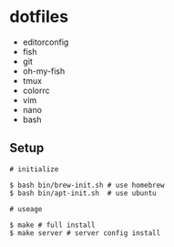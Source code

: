 # dotfiles

* editorconfig
* fish
* git
* oh-my-fish
* tmux
* colorrc
* vim
* nano
* bash

## Setup

```
# initialize

$ bash bin/brew-init.sh # use homebrew
$ bash bin/apt-init.sh  # use ubuntu

# useage

$ make # full install
$ make server # server config install
```
